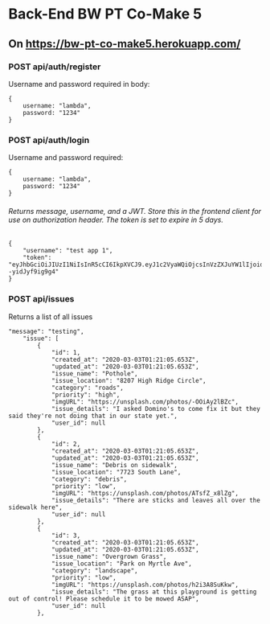 # Back-End BW PT Co-Make 5 

## On https://bw-pt-co-make5.herokuapp.com/


### POST api/auth/register

Username and password required in body:

```
{
	username: "lambda",
	password: "1234"
}
```
### POST api/auth/login

Username and password required:

```
{
	username: "lambda",
	password: "1234"
}
```

###### *Returns message, username, and a JWT. Store this in the frontend client for use on authorization header. The token is set to expire in 5 days.*

```
{
    "username": "test app 1",
    "token": "eyJhbGciOiJIUzI1NiIsInR5cCI6IkpXVCJ9.eyJ1c2VyaWQiOjcsInVzZXJuYW1lIjoidGVzdCBhcHAgMSIsImlhdCI6MTU4MzE5Mjc0OSwiZXhwIjoxNTgzNjI0NzQ5fQ.0i37Rp44HA5CgPBqvP6dO4od1xEYb--yidJyf9ig9g4"
}
```


### POST api/issues

Returns a list of all issues

```
"message": "testing",
    "issue": [
        {
            "id": 1,
            "created_at": "2020-03-03T01:21:05.653Z",
            "updated_at": "2020-03-03T01:21:05.653Z",
            "issue_name": "Pothole",
            "issue_location": "8207 High Ridge Circle",
            "category": "roads",
            "priority": "high",
            "imgURL": "https://unsplash.com/photos/-OOiAy2lBZc",
            "issue_details": "I asked Domino's to come fix it but they said they're not doing that in our state yet.",
            "user_id": null
        },
        {
            "id": 2,
            "created_at": "2020-03-03T01:21:05.653Z",
            "updated_at": "2020-03-03T01:21:05.653Z",
            "issue_name": "Debris on sidewalk",
            "issue_location": "7723 South Lane",
            "category": "debris",
            "priority": "low",
            "imgURL": "https://unsplash.com/photos/ATsfZ_x8lZg",
            "issue_details": "There are sticks and leaves all over the sidewalk here",
            "user_id": null
        },
        {
            "id": 3,
            "created_at": "2020-03-03T01:21:05.653Z",
            "updated_at": "2020-03-03T01:21:05.653Z",
            "issue_name": "Overgrown Grass",
            "issue_location": "Park on Myrtle Ave",
            "category": "landscape",
            "priority": "low",
            "imgURL": "https://unsplash.com/photos/h2i3A8SuKkw",
            "issue_details": "The grass at this playground is getting out of control! Please schedule it to be mowed ASAP",
            "user_id": null
        },

```





